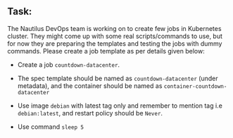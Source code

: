 ## Task:

The Nautilus DevOps team is working on to create few jobs in Kubernetes cluster. They might come up with some real scripts/commands to use, but for now they are preparing the templates and testing the jobs with dummy commands. Please create a job template as per details given below:


* Create a job `countdown-datacenter`.

* The spec template should be named as `countdown-datacenter` (under metadata), and the container should be named as `container-countdown-datacenter`

* Use image `debian` with latest tag only and remember to mention tag i.e `debian:latest`, and restart policy should be `Never`.

* Use command `sleep 5`